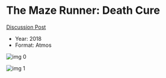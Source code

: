 # The Maze Runner: Death Cure

[Discussion Post](https://www.avsforum.com/threads/bass-eq-for-filtered-movies.2995212/post-56775476)

* Year: 2018
* Format: Atmos

![img 0](https://i.imgur.com/CyfFwcQ.jpg)

![img 1](https://i.imgur.com/9274nCk.png)

